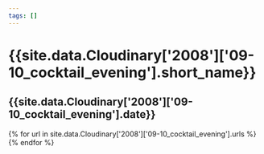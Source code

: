 ```yaml
---
tags: []
---
```

<div itemscope itemtype="http://schema.org/Photograph">
  <h1>{{site.data.Cloudinary['2008']['09-10_cocktail_evening'].short_name}}</h1>
  <h2 class="event-date">{{site.data.Cloudinary['2008']['09-10_cocktail_evening'].date}}</h2>
  {% for url in site.data.Cloudinary['2008']['09-10_cocktail_evening'].urls %}
    <a itemprop="image" class="swipebox" title="" href="{{ site.cloudinary.baseurl }}/{{ url }}">
      <img alt="" itemprop="thumbnailUrl" src="{{ site.cloudinary.baseurl }}/h_150/{{ url }}" />
      <meta itemprop="isFamilyFriendly" content="true" />
    </a>
  {% endfor %}
</div>
